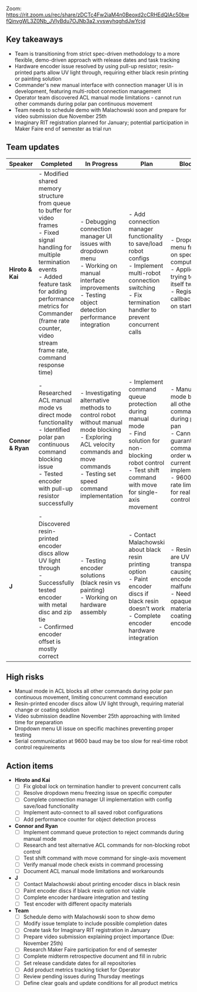 Zoom: https://rit.zoom.us/rec/share/zDCTc4Fw2iaM4n0Beoxd2cCRHEdQIAc50bwfQinvgWL3Z0Nb_JVIyBdu7OJNb3a2.vvswyhqghdJwYcjd
## Key takeaways

- Team is transitioning from strict spec-driven methodology to a more flexible, demo-driven approach with release dates and task tracking
- Hardware encoder issue resolved by using pull-up resistor; resin-printed parts allow UV light through, requiring either black resin printing or painting solution
- Commander's new manual interface with connection manager UI is in development, featuring multi-robot connection management
- Operator team discovered ACL manual mode limitations - cannot run other commands during polar pan continuous movement
- Team needs to schedule demo with Malachowski soon and prepare for video submission due November 25th
- Imaginary RIT registration planned for January; potential participation in Maker Faire end of semester as trial run
## Team updates

| **Speaker**       | **Completed**                                                                                                                                                                                                                                                                 | **In Progress**                                                                                                                                                                        | **Plan**                                                                                                                                                                   | **Blockers**                                                                                                                                                                         |
| ----------------- | ----------------------------------------------------------------------------------------------------------------------------------------------------------------------------------------------------------------------------------------------------------------------------- | -------------------------------------------------------------------------------------------------------------------------------------------------------------------------------------- | -------------------------------------------------------------------------------------------------------------------------------------------------------------------------- | ------------------------------------------------------------------------------------------------------------------------------------------------------------------------------------ |
| **Hiroto & Kai**  | - Modified shared memory structure from queue to buffer for video frames<br>- Fixed signal handling for multiple termination events<br>- Added feature task for adding performance metrics for Commander (frame rate counter, video stream frame rate, command response time) | - Debugging connection manager UI issues with dropdown menu<br>- Working on manual interface improvements<br>- Testing object detection performance integration                        | - Add connection manager functionality to save/load robot configs<br>- Implement multi-robot connection switching<br>- Fix termination handler to prevent concurrent calls | - Dropdown menu freezing on specific computer<br>- Application trying to close itself twice<br>- Register callback error on startup                                                  |
| **Connor & Ryan** | - Researched ACL manual mode vs direct mode functionality<br>- Identified polar pan continuous command blocking issue<br>- Tested encoder with pull-up resistor successfully                                                                                                  | - Investigating alternative methods to control robot without manual mode blocking<br>- Exploring ACL velocity commands and move commands<br>- Testing set speed command implementation | - Implement command queue protection during manual mode<br>- Find solution for non-blocking robot control<br>- Test shift command with move for single-axis movement       | - Manual mode blocks all other commands during polar pan<br>- Cannot guarantee command order with current serial implementation<br>- 9600 baud rate limitation for real-time control |
| **J**             | - Discovered resin-printed encoder discs allow UV light through<br>- Successfully tested encoder with metal disc and zip tie<br>- Confirmed encoder offset is mostly correct                                                                                                  | - Testing encoder solutions (black resin vs painting)<br>- Working on hardware assembly                                                                                                | - Contact Malachowski about black resin printing option<br>- Paint encoder discs if black resin doesn't work<br>- Complete encoder hardware integration                    | - Resin prints are UV transparent, causing encoder malfunction<br>- Need opaque material or coating for encoder discs                                                                |

## High risks

- Manual mode in ACL blocks all other commands during polar pan continuous movement, limiting concurrent command execution
- Resin-printed encoder discs allow UV light through, requiring material change or coating solution
- Video submission deadline November 25th approaching with limited time for preparation
- Dropdown menu UI issue on specific machines preventing proper testing
- Serial communication at 9600 baud may be too slow for real-time robot control requirements
## Action items

- **Hiroto and Kai**
    - [ ] Fix global lock on termination handler to prevent concurrent calls
    - [ ] Resolve dropdown menu freezing issue on specific computer
    - [ ] Complete connection manager UI implementation with config save/load functionality
    - [ ] Implement auto-connect to all saved robot configurations
    - [ ] Add performance counter for object detection process
- **Connor and Ryan**
    - [ ] Implement command queue protection to reject commands during manual mode
    - [ ] Research and test alternative ACL commands for non-blocking robot control
    - [ ] Test shift command with move command for single-axis movement
    - [ ] Verify manual mode check exists in command processing
    - [ ] Document ACL manual mode limitations and workarounds
- **J**
    - [ ] Contact Malachowski about printing encoder discs in black resin
    - [ ] Paint encoder discs if black resin option not viable
    - [ ] Complete encoder hardware integration and testing
    - [ ] Test encoder with different opacity materials
- **Team**
    - [ ] Schedule demo with Malachowski soon to show demo
    - [ ] Modify issue template to include possible completion dates
    - [ ] Create task for Imaginary RIT registration in January
    - [ ] Prepare video submission explaining project importance (Due: November 25th)
    - [ ] Research Maker Faire participation for end of semester
    - [ ] Complete midterm retrospective document and fill in rubric
    - [ ] Set release candidate dates for all repositories
    - [ ] Add product metrics tracking ticket for Operator
    - [ ] Review pending issues during Thursday meetings
    - [ ] Define clear goals and update conditions for all product metrics
